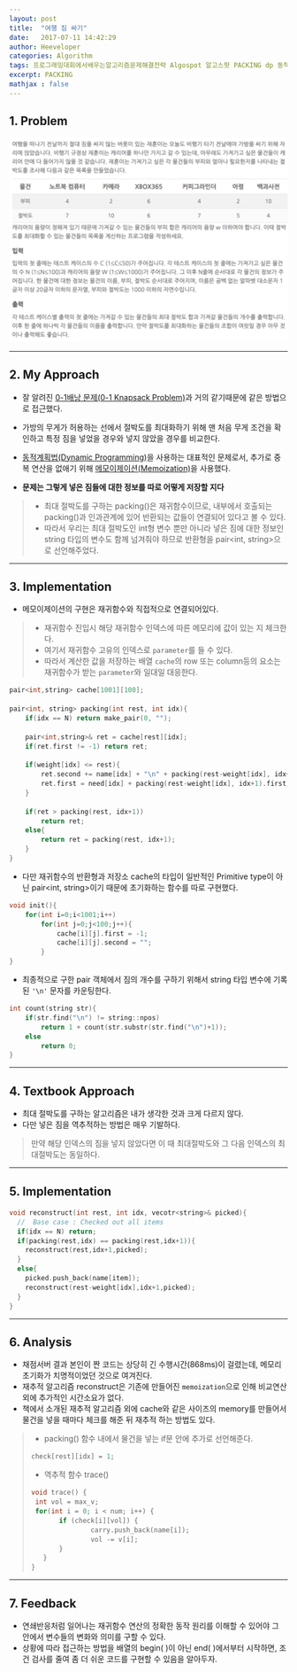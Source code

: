 ```yaml
---
layout: post
title:  "여행 짐 싸기"
date:   2017-07-11 14:42:29
author: Heeveloper
categories: Algorithm
tags: 프로그래밍대회에서배우는알고리즘문제해결전략 Algospot 알고스팟 PACKING dp 동적계획법 메모이제이션 memoization
excerpt: PACKING
mathjax : false
---
```


## 1. Problem
![screenshot](/img/packing_problem.png)
<br>

---
## 2. My Approach
* 잘 알려진 [0-1배낭 문제(0-1 Knapsack Problem)](https://ko.wikipedia.org/wiki/%EB%B0%B0%EB%82%AD_%EB%AC%B8%EC%A0%9C)과 거의 같기때문에 같은 방법으로 접근했다.
* 가방의 무게가 허용하는 선에서 절박도를 최대화하기 위해 맨 처음 무게 조건을 확인하고 특정 짐을 넣었을 경우와 넣지 않았을 경우를 비교한다.
* [동적계획법(Dynamic Programming)](https://ko.wikipedia.org/wiki/%EB%8F%99%EC%A0%81_%EA%B3%84%ED%9A%8D%EB%B2%95)을 사용하는 대표적인 문제로서, 추가로 중복 연산을 없애기 위해 [메모이제이션(Memoization)](https://ko.wikipedia.org/wiki/%EB%A9%94%EB%AA%A8%EC%9D%B4%EC%A0%9C%EC%9D%B4%EC%85%98)을 사용했다.

* **문제는 그렇게 넣은 짐들에 대한 정보를 따로 어떻게 저장할 지다**
> * 최대 절박도를 구하는 packing()은 재귀함수이므로, 내부에서 호출되는 packing()과 인과관계에 있어 반환되는 값들이 연결되어 있다고 볼 수 있다.
>* 따라서 우리는 최대 절박도인 int형 변수 뿐만 아니라 넣은 짐에 대한 정보인 string 타입의 변수도 함께 넘겨줘야 하므로 반환형을 pair<int, string>으로 선언해주었다.


---
## 3. Implementation
* 메모이제이션의 구현은 재귀함수와 직접적으로 연결되어있다.
> * 재귀함수 진입시 해당 재귀함수 인덱스에 따른 메모리에 값이 있는 지 체크한다.
> * 여기서 재귀함수 고유의 인덱스로 `parameter`를 들 수 있다.
> * 따라서 계산한 값을 저장하는 배열 `cache`의 row 또는 column등의 요소는 재귀함수가 받는 `parameter`와 일대일 대응한다.

~~~c++
pair<int,string> cache[1001][100];

pair<int, string> packing(int rest, int idx){
    if(idx == N) return make_pair(0, "");

    pair<int,string>& ret = cache[rest][idx];
    if(ret.first != -1) return ret;

    if(weight[idx] <= rest){
        ret.second += name[idx] + "\n" + packing(rest-weight[idx], idx+1).second;
        ret.first = need[idx] + packing(rest-weight[idx], idx+1).first;
    }

    if(ret > packing(rest, idx+1))
        return ret;
    else{
        return ret = packing(rest, idx+1);
    }
}
~~~
* 다만 재귀함수의 반환형과 저장소 cache의 타입이 일반적인 Primitive type이 아닌 pair<int, string>이기 때문에 초기화하는 함수를 따로 구현했다.
~~~c++
void init(){
    for(int i=0;i<1001;i++)
        for(int j=0;j<100;j++){
            cache[i][j].first = -1;
            cache[i][j].second = "";
        }
}
~~~
* 최종적으로 구한 pair 객체에서 짐의 개수를 구하기 위해서 string 타입 변수에 기록된 `'\n'` 문자를 카운팅한다.
~~~c++
int count(string str){
    if(str.find("\n") != string::npos)
        return 1 + count(str.substr(str.find("\n")+1));
    else
        return 0;
}
~~~

---
## 4. Textbook Approach
* 최대 절박도를 구하는 알고리즘은 내가 생각한 것과 크게 다르지 않다.
* 다만 넣은 짐을 역추적하는 방법은 매우 기발하다.
> 만약 해당 인덱스의 짐을 넣지 않았다면 이 때 최대절박도와 그 다음 인덱스의 최대절박도는 동일하다.

---
## 5. Implementation
~~~c++
void reconstruct(int rest, int idx, vecotr<string>& picked){
  //  Base case : Checked out all items
  if(idx == N) return;
  if(packing(rest,idx) == packing(rest,idx+1)){
    reconstruct(rest,idx+1,picked);
  }
  else{
    picked.push_back(name[item]);
    reconstruct(rest-weight[idx],idx+1,picked);
  }
}
~~~


---
## 6. Analysis
* 채점서버 결과 본인이 짠 코드는 상당히 긴 수행시간(868ms)이 걸렸는데, 메모리 초기화가 치명적이었던 것으로 여겨진다.
* 재추적 알고리즘 reconstruct은 기존에 만들어진 `memoization`으로 인해 비교연산 외에 추가적인 시간소요가 없다.
* 책에서 소개된 재추적 알고리즘 외에 cache와 같은 사이즈의 memory를 만들어서 물건을 넣을 때마다 체크를 해준 뒤 재추적 하는 방법도 있다.
> * packing() 함수 내에서 물건을 넣는 if문 안에 추가로 선언해준다.
>~~~c++
>check[rest][idx] = 1;
>~~~
> * 역추적 함수 trace()
>~~~c++
>void trace() {
>  int vol = max_v;
>  for(int i = 0; i < num; i++) {
>        if (check[i][vol]) {
>                carry.push_back(name[i]);
>                vol -= v[i];
>        }
>    }
>}
>~~~


---
## 7. Feedback
* 연쇄반응처럼 일어나는 재귀함수 연산의 정확한 동작 원리를 이해할 수 있어야 그 안에서 변수들의 변화와 의미를 구할 수 있다.
* 상황에 따라 접근하는 방법을 배열의 begin( )이 아닌 end( )에서부터 시작하면, 조건 검사를 줄여 좀 더 쉬운 코드를 구현할 수 있음을 알아두자.
